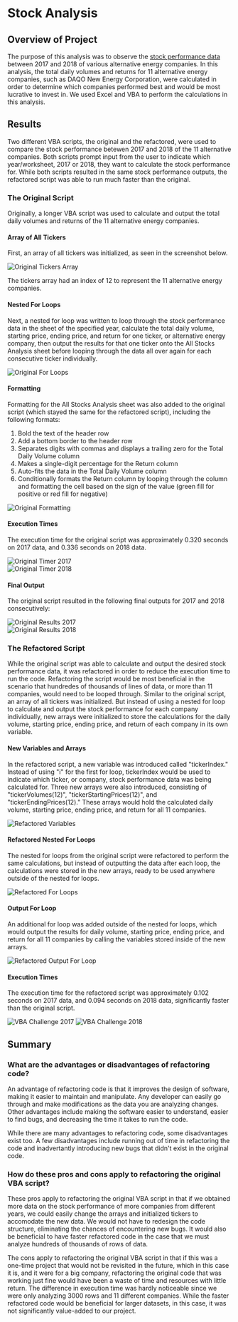# Stock Analysis

## Overview of Project

The purpose of this analysis was to observe the [stock performance data](https://github.com/fobordo/stock-analysis/blob/main/VBA_Challenge.xlsm) between 2017 and 2018 of various alternative energy companies. In this analysis, the total daily volumes and returns for 11 alternative energy companies, such as DAQO New Energy Corporation, were calculated in order to determine which companies performed best and would be most lucrative to invest in. We used Excel and VBA to perform the calculations in this analysis.

## Results
Two different VBA scripts, the original and the refactored, were used to compare the stock performance betewen 2017 and 2018 of the 11 alternative companies. Both scripts prompt input from the user to indicate which year/worksheet, 2017 or 2018, they want to calculate the stock performance for. While both scripts resulted in the same stock performance outputs, the refactored script was able to run much faster than the original.

### The Original Script
Originally, a longer VBA script was used to calculate and output the total daily volumes and returns of the 11 alternative energy companies. 

#### Array of All Tickers
First, an array of all tickers was initialized, as seen in the screenshot below. 

![Original Tickers Array](/Resources/Original_Tickers_Array.png)

The tickers array had an index of 12 to represent the 11 alternative energy companies. 

#### Nested For Loops

Next, a nested for loop was written to loop through the stock performance data in the sheet of the specified year, calculate the total daily volume, starting price, ending price, and return for one ticker, or alternative energy company, then output the results for that one ticker onto the All Stocks Analysis sheet before looping through the data all over again for each consecutive ticker individually.

![Original For Loops](/Resources/Original_For_Loops.png)

#### Formatting
Formatting for the All Stocks Analysis sheet was also added to the original script (which stayed the same for the refactored script), including the following formats:
1. Bold the text of the header row
2. Add a bottom border to the header row
3. Separates digits with commas and displays a trailing zero for the Total Daily Volume column
4. Makes a single-digit percentage for the Return column
5. Auto-fits the data in the Total Daily Volume column
6. Conditionally formats the Return column by looping through the column and formatting the cell based on the sign of the value (green fill for positive or red fill for negative)

![Original Formatting](/Resources/Original_Formatting.png)

#### Execution Times

The execution time for the original script was approximately 0.320 seconds on 2017 data, and 0.336 seconds on 2018 data.

![Original Timer 2017](/Resources/Original_Timer_2017.png)           
![Original Timer 2018](/Resources/Original_Timer_2018.png)  

#### Final Output

The original script resulted in the following final outputs for 2017 and 2018 consecutively:

![Original Results 2017](/Resources/Original_Results_2017.png)           
![Original Results 2018](/Resources/Original_Results_2018.png)

### The Refactored Script

While the original script was able to calculate and output the desired stock performance data, it was refactored in order to reduce the execution time to run the code. Refactoring the script would be most beneficial in the scenario that hundredes of thousands of lines of data, or more than 11 companies, would need to be looped through. Similar to the original script, an array of all tickers was initialized. But instead of using a nested for loop to calculate and output the stock performance for each company individually, new arrays were initialized to store the calculations for the daily volume, starting price, ending price, and return of each company in its own variable.

#### New Variables and Arrays
In the refactored script, a new variable was introduced called "tickerIndex." Instead of using "i" for the first for loop, tickerIndex would be used to indicate which ticker, or company, stock performance data was being calculated for. Three new arrays were also introduced, consisting of "tickerVolumes(12)", "tickerStartingPrices(12)", and "tickerEndingPrices(12)." These arrays would hold the calculated daily volume, starting price, ending price, and return for all 11 companies.

![Refactored Variables](/Resources/Refactored_Variables.png)

#### Refactored Nested For Loops
The nested for loops from the original script were refactored to perform the same calculations, but instead of outputting the data after each loop, the calculations were stored in the new arrays, ready to be used anywhere outside of the nested for loops.

![Refactored For Loops](/Resources/Refactored_For_Loops.png)

#### Output For Loop
An additional for loop was added outside of the nested for loops, which would output the results for daily volume, starting price, ending price, and return for all 11 companies by calling the variables stored inside of the new arrays.

![Refactored Output For Loop](/Resources/Refactored_Output_For_Loop.png)

#### Execution Times

The execution time for the refactored script was approximately 0.102 seconds on 2017 data, and 0.094 seconds on 2018 data, significantly faster than the original script.

![VBA Challenge 2017](/Resources/VBA_Challenge_2017.png)      ![VBA Challenge 2018](/Resources/VBA_Challenge_2018.png) 

## Summary
### What are the advantages or disadvantages of refactoring code?
An advantage of refactoring code is that it improves the design of software, making it easier to maintain and manipulate. Any developer can easily go through and make modifications as the data you are analyzing changes. Other advantages include making the software easier to understand, easier to find bugs, and decreasing the time it takes to run the code.

While there are many advantages to refactoring code, some disadvantages exist too. A few disadvantages include running out of time in refactoring the code and inadvertantly introducing new bugs that didn't exist in the original code.

### How do these pros and cons apply to refactoring the original VBA script?
These pros apply to refactoring the original VBA script in that if we obtained more data on the stock performance of more companies from different years, we could easily change the arrays and initialized tickers to accomodate the new data. We would not have to redesign the code structure, eliminating the chances of encountering new bugs. It would also be beneficial to have faster refactored code in the case that we must analyze hundreds of thousands of rows of data.

The cons apply to refactoring the original VBA script in that if this was a one-time project that would not be revisited in the future, which in this case it is, and it were for a big company, refactoring the original code that was working just fine would have been a waste of time and resources with little return. The difference in execution time was hardly noticeable since we were only analyzing 3000 rows and 11 different companies. While the faster refactored code would be beneficial for larger datasets, in this case, it was not significantly value-added to our project.
